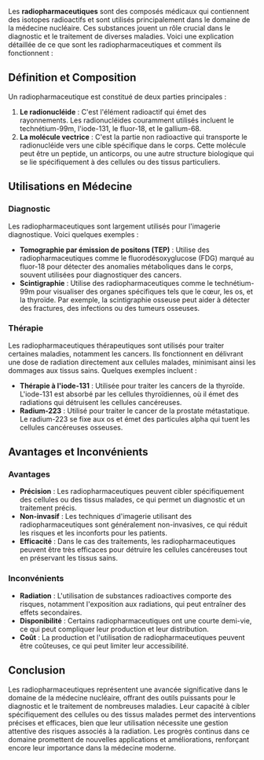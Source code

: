 Les **radiopharmaceutiques** sont des composés médicaux qui contiennent des isotopes radioactifs et sont utilisés principalement dans le domaine de la médecine nucléaire. Ces substances jouent un rôle crucial dans le diagnostic et le traitement de diverses maladies. Voici une explication détaillée de ce que sont les radiopharmaceutiques et comment ils fonctionnent :

## Définition et Composition

Un radiopharmaceutique est constitué de deux parties principales :

1. **Le radionucléide** : C'est l'élément radioactif qui émet des rayonnements. Les radionucléides couramment utilisés incluent le technétium-99m, l'iode-131, le fluor-18, et le gallium-68.
2. **La molécule vectrice** : C'est la partie non radioactive qui transporte le radionucléide vers une cible spécifique dans le corps. Cette molécule peut être un peptide, un anticorps, ou une autre structure biologique qui se lie spécifiquement à des cellules ou des tissus particuliers.

## Utilisations en Médecine

### Diagnostic

Les radiopharmaceutiques sont largement utilisés pour l'imagerie diagnostique. Voici quelques exemples :

- **Tomographie par émission de positons (TEP)** : Utilise des radiopharmaceutiques comme le fluorodésoxyglucose (FDG) marqué au fluor-18 pour détecter des anomalies métaboliques dans le corps, souvent utilisées pour diagnostiquer des cancers.
- **Scintigraphie** : Utilise des radiopharmaceutiques comme le technétium-99m pour visualiser des organes spécifiques tels que le cœur, les os, et la thyroïde. Par exemple, la scintigraphie osseuse peut aider à détecter des fractures, des infections ou des tumeurs osseuses.

### Thérapie

Les radiopharmaceutiques thérapeutiques sont utilisés pour traiter certaines maladies, notamment les cancers. Ils fonctionnent en délivrant une dose de radiation directement aux cellules malades, minimisant ainsi les dommages aux tissus sains. Quelques exemples incluent :

- **Thérapie à l'iode-131** : Utilisée pour traiter les cancers de la thyroïde. L'iode-131 est absorbé par les cellules thyroïdiennes, où il émet des radiations qui détruisent les cellules cancéreuses.
- **Radium-223** : Utilisé pour traiter le cancer de la prostate métastatique. Le radium-223 se fixe aux os et émet des particules alpha qui tuent les cellules cancéreuses osseuses.

## Avantages et Inconvénients

### Avantages

- **Précision** : Les radiopharmaceutiques peuvent cibler spécifiquement des cellules ou des tissus malades, ce qui permet un diagnostic et un traitement précis.
- **Non-invasif** : Les techniques d'imagerie utilisant des radiopharmaceutiques sont généralement non-invasives, ce qui réduit les risques et les inconforts pour les patients.
- **Efficacité** : Dans le cas des traitements, les radiopharmaceutiques peuvent être très efficaces pour détruire les cellules cancéreuses tout en préservant les tissus sains.

### Inconvénients

- **Radiation** : L'utilisation de substances radioactives comporte des risques, notamment l'exposition aux radiations, qui peut entraîner des effets secondaires.
- **Disponibilité** : Certains radiopharmaceutiques ont une courte demi-vie, ce qui peut compliquer leur production et leur distribution.
- **Coût** : La production et l'utilisation de radiopharmaceutiques peuvent être coûteuses, ce qui peut limiter leur accessibilité.

## Conclusion

Les radiopharmaceutiques représentent une avancée significative dans le domaine de la médecine nucléaire, offrant des outils puissants pour le diagnostic et le traitement de nombreuses maladies. Leur capacité à cibler spécifiquement des cellules ou des tissus malades permet des interventions précises et efficaces, bien que leur utilisation nécessite une gestion attentive des risques associés à la radiation. Les progrès continus dans ce domaine promettent de nouvelles applications et améliorations, renforçant encore leur importance dans la médecine moderne.